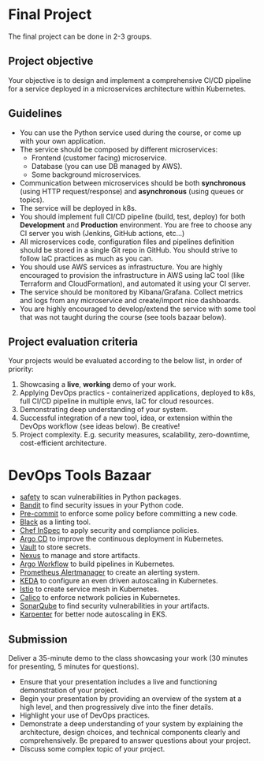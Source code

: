 # Final Project 

The final project can be done in 2-3 groups.

## Project objective

Your objective is to design and implement a comprehensive CI/CD pipeline for a service deployed in a microservices architecture within Kubernetes.

## Guidelines

- You can use the Python service used during the course, or come up with your own application.
- The service should be composed by different microservices:
  - Frontend (customer facing) microservice.
  - Database (you can use DB managed by AWS).
  - Some background microservices. 
- Communication between microservices should be both **synchronous** (using HTTP request/response) and **asynchronous** (using queues or topics). 
- The service will be deployed in k8s.
- You should implement full CI/CD pipeline (build, test, deploy) for both **Development** and **Production** environment. You are free to choose any CI server you wish (Jenkins, GitHub actions, etc...) 
- All microservices code, configuration files and pipelines definition should be stored in a single Git repo in GitHub. You should strive to follow IaC practices as much as you can.  
- You should use AWS services as infrastructure. You are highly encouraged to provision the infrastructure in AWS using IaC tool (like Terraform and CloudFormation), and automated it using your CI server. 
- The service should be monitored by Kibana/Grafana. Collect metrics and logs from any microservice and create/import nice dashboards.  
- You are highly encouraged to develop/extend the service with some tool that was not taught during the course (see tools bazaar below).

## Project evaluation criteria 

Your projects would be evaluated according to the below list, in order of priority:

1. Showcasing a **live**, **working** demo of your work.
2. Applying DevOps practics - containerized applications, deployed to k8s, full CI/CD pipeline in multiple envs, IaC for cloud resources.
3. Demonstrating deep understanding of your system.
4. Successful integration of a new tool, idea, or extension within the DevOps workflow (see ideas below). Be creative!
5. Project complexity. E.g. security measures, scalability, zero-downtime, cost-efficient architecture.

# DevOps Tools Bazaar

- [safety](https://pyup.io/safety/) to scan vulnerabilities in Python packages.
- [Bandit](https://bandit.readthedocs.io/en/latest/) to find security issues in your Python code.
- [Pre-commit](https://pre-commit.com/) to enforce some policy before committing a new code.
- [Black](https://github.com/psf/black) as a linting tool.
- [Chef InSpec](https://docs.chef.io/inspec/) to apply security and compliance policies.
- [Argo CD](https://argoproj.github.io/argo-cd/) to improve the continuous deployment in Kubernetes. 
- [Vault](https://www.vaultproject.io/docs) to store secrets.
- [Nexus](https://help.sonatype.com/repomanager3) to manage and store artifacts.
- [Argo Workflow](https://argoproj.github.io/argo/) to build pipelines in Kubernetes.
- [Prometheus Alertmanager](https://prometheus.io/docs/alerting/alertmanager/) to create an alerting system.
- [KEDA](https://keda.sh/docs/) to configure an even driven autoscaling in Kubernetes.
- [Istio](https://istio.io/latest/docs/) to create service mesh in Kubernetes. 
- [Calico](https://docs.projectcalico.org/) to enforce network policies in Kubernetes.
- [SonarQube](https://docs.sonarqube.org/) to find security vulnerabilities in your artifacts.
- [Karpenter](https://karpenter.sh/) for better node autoscaling in EKS. 

## Submission 

Deliver a 35-minute demo to the class showcasing your work (30 minutes for presenting, 5 minutes for questions).

- Ensure that your presentation includes a live and functioning demonstration of your project. 
- Begin your presentation by providing an overview of the system at a high level, and then progressively dive into the finer details.
- Highlight your use of DevOps practices.
- Demonstrate a deep understanding of your system by explaining the architecture, design choices, and technical components clearly and comprehensively. Be prepared to answer questions about your project.
- Discuss some complex topic of your project.